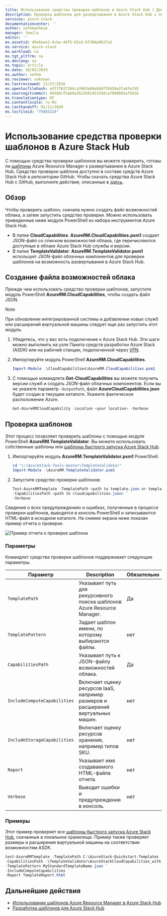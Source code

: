 ```yaml
---
title: Использование средства проверки шаблонов в Azure Stack Hub | Документация Майкрософт
description: Проверка шаблонов для развертывания в Azure Stack Hub с помощью средства проверки шаблонов.
services: azure-stack
documentationcenter: ''
author: sethmanheim
manager: femila
editor: ''
ms.assetid: d9e6aee1-4cba-4df5-b5a3-6f38da9627a3
ms.service: azure-stack
ms.workload: na
ms.tgt_pltfrm: na
ms.devlang: na
ms.topic: article
ms.date: 10/03/2019
ms.author: sethm
ms.reviewer: unknown
ms.lastreviewed: 12/27/2018
ms.openlocfilehash: e3fff62f204ca3903a08ebb8ff0450e2fa4fe7d5
ms.sourcegitcommit: d450dcf5ab9e2b22b8145319dca7098065af563b
ms.translationtype: HT
ms.contentlocale: ru-RU
ms.lasthandoff: 01/11/2020
ms.locfileid: "75883224"
---
```

# <a name="use-the-template-validation-tool-in-azure-stack-hub"></a>Использование средства проверки шаблонов в Azure Stack Hub

С помощью средства проверки шаблонов вы можете проверить, готовы ли [шаблоны](azure-stack-arm-templates.md) Azure Resource Manager к развертыванию в Azure Stack Hub. Средство проверки шаблона доступно в составе средств Azure Stack Hub в репозитории GitHub. Чтобы скачать средства Azure Stack Hub с GitHub, выполните действия, описанные в [здесь](../operator/azure-stack-powershell-download.md).

## <a name="overview"></a>Обзор

Чтобы проверить шаблон, сначала нужно создать файл возможностей облака, а затем запустить средство проверки. Можно использовать приведенные ниже модули PowerShell из набора инструментов Azure Stack Hub.

- В папке **CloudCapabilities**: **AzureRM.CloudCapabilities.psm1** создает JSON-файл со списком возможностей облака, где перечисляются доступные в облаке Azure Stack Hub службы и версии.
- В папке **TemplateValidator**: **AzureRM.TemplateValidator.psm1** использует JSON-файл облачных компонентов для проверки шаблонов на возможность развертывания в Azure Stack Hub.

## <a name="build-the-cloud-capabilities-file"></a>Создание файла возможностей облака

Прежде чем использовать средство проверки шаблонов, запустите модуль PowerShell **AzureRM.CloudCapabilities**, чтобы создать файл JSON.

>[!NOTE]
> При обновлении интегрированной системы и добавлении новых служб или расширений виртуальной машины следует еще раз запустить этот модуль.

1. Убедитесь, что у вас есть подключение к Azure Stack Hub. Эти шаги можно выполнить на узле Пакета средств разработки Azure Stack (ASDK) или на рабочей станции, подключенной через [VPN](../asdk/asdk-connect.md#connect-to-azure-stack-using-vpn).
2. Импортируйте модуль PowerShell **AzureRM.CloudCapabilities**.

    ```powershell
    Import-Module .\CloudCapabilities\AzureRM.CloudCapabilities.psm1
    ```

3. С помощью командлета **Get-CloudCapabilities** вы можете получить версии служб и создать JSON-файл облачных компонентов. Если вы не укажете параметр `-OutputPath`, файл **AzureCloudCapabilities.json** будет создан в текущем каталоге. Укажите фактическое расположение Azure.

    ```powershell
    Get-AzureRMCloudCapability -Location <your location> -Verbose
    ```

## <a name="validate-templates"></a>Проверка шаблонов

Этот процесс позволяет проверить шаблоны с помощью модуля PowerShell **AzureRM.TemplateValidator**. Вы можете использовать собственные шаблоны или [шаблоны быстрого запуска Azure Stack Hub](https://github.com/Azure/AzureStack-QuickStart-Templates).

1. Импортируйте модуль **AzureRM.TemplateValidator.psm1** PowerShell.

    ```powershell
    cd "c:\AzureStack-Tools-master\TemplateValidator"
    Import-Module .\AzureRM.TemplateValidator.psm1
    ```

2. Запустите средство проверки шаблонов:

    ```powershell
    Test-AzureRMTemplate -TemplatePath <path to template.json or template folder> `
    -CapabilitiesPath <path to cloudcapabilities.json> `
    -Verbose
    ```

Сведения о всех предупреждениях и ошибках, полученные в процессе проверки шаблонов, выводятся в консоль PowerShell и записываются HTML-файл в исходном каталоге. На снимке экрана ниже показан пример отчета о проверке.

![Пример отчета о проверке шаблона](./media/azure-stack-validate-templates/image1.png)

### <a name="parameters"></a>Параметры

Командлет средства проверки шаблонов поддерживает следующие параметры.

| Параметр | Description | Обязательно |
| ----- | -----| ----- |
| `TemplatePath` | Указывает путь для рекурсивного поиска шаблонов Azure Resource Manager. | Да |
| `TemplatePattern` | Задает шаблон имени, по которому выбираются файлы. | нет |
| `CapabilitiesPath` | Указывает путь к JSON-файлу возможностей облака. | Да |
| `IncludeComputeCapabilities` | Включает оценку ресурсов IaaS, например размеров и расширений виртуальных машин. | нет |
| `IncludeStorageCapabilities` | Включает оценку ресурсов хранения, например типов SKU. | нет |
| `Report` | Указывает имя создаваемого HTML-файла отчета. | нет |
| `Verbose` | Выводит ошибки и предупреждения в консоль. | нет|

### <a name="examples"></a>Примеры

Этот пример проверяет все [шаблоны быстрого запуска Azure Stack Hub](https://github.com/Azure/AzureStack-QuickStart-Templates), скачанные в локальное хранилище. Пример также проверяет размеры и расширения виртуальной машины на соответствие возможностям ASDK.

```powershell
test-AzureRMTemplate -TemplatePath C:\AzureStack-Quickstart-Templates `
-CapabilitiesPath .\TemplateValidator\AzureStackCloudCapabilities_with_AddOns_20170627.json `
-TemplatePattern MyStandardTemplateName.json `
-IncludeComputeCapabilities `
-Report TemplateReport.html
```

## <a name="next-steps"></a>Дальнейшие действия

- [Использование шаблонов Azure Resource Manager в Azure Stack Hub](azure-stack-arm-templates.md)
- [Разработка шаблонов для Azure Stack Hub](azure-stack-develop-templates.md)
